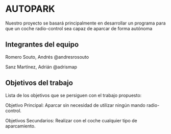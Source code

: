 # AUTOPARK 

Nuestro proyecto se basará principalmente en desarrollar un programa para que un coche radio-control sea capaz de aparcar de forma autónoma 

## Integrantes del equipo

Romero Souto, Andrés @andresrosouto                      
                                                                                                          
Sanz Martínez, Adrián @adrismap
  

## Objetivos del trabajo

Lista de los objetivos que se persiguen con el trabajo propuesto:                                                                          
                                                                                                                                           
Objetivo Principal: Aparcar sin necesidad de utilizar ningún mando radio-control.
                                                                                                                                          
Objetivos Secundarios: Realizar con el coche cualquier tipo de aparcamiento.
